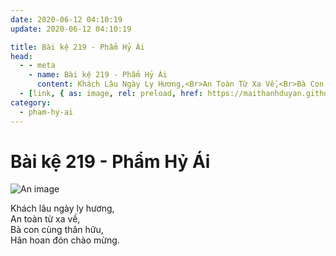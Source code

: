 ```yaml
---
date: 2020-06-12 04:10:19
update: 2020-06-12 04:10:19

title: Bài kệ 219 - Phẩm Hỷ Ái
head:
  - - meta
    - name: Bài kệ 219 - Phẩm Hỷ Ái
      content: Khách Lâu Ngày Ly Hương,<Br>An Toàn Từ Xa Về,<Br>Bà Con Cùng Thân Hữu,<Br>Hân Hoan Đón Chào Mừng.<Br>
  - [link, { as: image, rel: preload, href: https://maithanhduyan.github.io/kinh-phap-cu/img/pham-hy-ai/pham-hy-ai-219.jpg }]
category:
  - pham-hy-ai
---
```


# Bài kệ 219 - Phẩm Hỷ Ái

![An image](/img/pham-hy-ai/pham-hy-ai-219.jpg)

Khách lâu ngày ly hương,<br>An toàn từ xa về,<br>Bà con cùng thân hữu,<br>Hân hoan đón chào mừng.<br>
